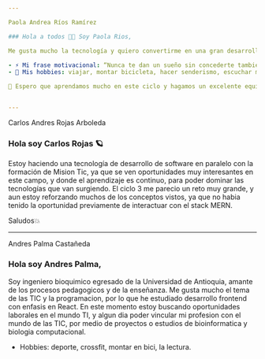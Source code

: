 ```yaml
---

Paola Andrea Ríos Ramírez

### Hola a todos 👋🙂 Soy Paola Rios,

Me gusta mucho la tecnología y quiero convertirme en una gran desarrolladora de software 👩‍💻, por eso desde hace algún tiempo he estado estudiando programación de forma autodidácta en plataformas como youtube y plazi, considero que el área de la tecnología tiene muchas oportunidades laborales y de aprendizaje y esto me motiva, ya que me gusta aprender constantemente 🤓💻.

- ⚡ Mi frase motivacional: “Nunca te dan un sueño sin concederte también el poder de hacerlo real” ― Richard Bach.
- 🚵 Mis hobbies: viajar, montar bicicleta, hacer senderismo, escuchar música, ir a cine etc.

🙂 Espero que aprendamos mucho en este ciclo y hagamos un excelente equipo 💪! Saludos!😀


---
```


Carlos Andres Rojas Arboleda

### Hola soy Carlos Rojas 🪐

Estoy haciendo una tecnología de desarrollo de software en paralelo con la formación de Mision Tic, ya que se ven oportunidades muy interesantes en este campo, y donde el aprendizaje es continuo, para poder dominar las tecnologías que van surgiendo. El ciclo 3 me parecio un reto muy grande, y aun estoy reforzando muchos de los conceptos vistos, ya que no habia tenido la oportunidad previamente de interactuar con el stack MERN.

Saludos💥


---

Andres Palma Castañeda 

### Hola soy Andres Palma,

Soy ingeniero bioquimico egresado de la Universidad de Antioquia, amante de los procesos pedagogicos y de la enseñanza. Me gusta mucho el tema de las TIC y la programacion, por lo que he estudiado desarrollo frontend con enfasis en React. En este momento estoy buscando oportunidades laborales en el mundo TI, y algun dia poder vincular mi profesion con el mundo de las TIC, por medio de proyectos o estudios de bioinformatica y biologia computacional.

- Hobbies: deporte, crossfit, montar en bici, la lectura.